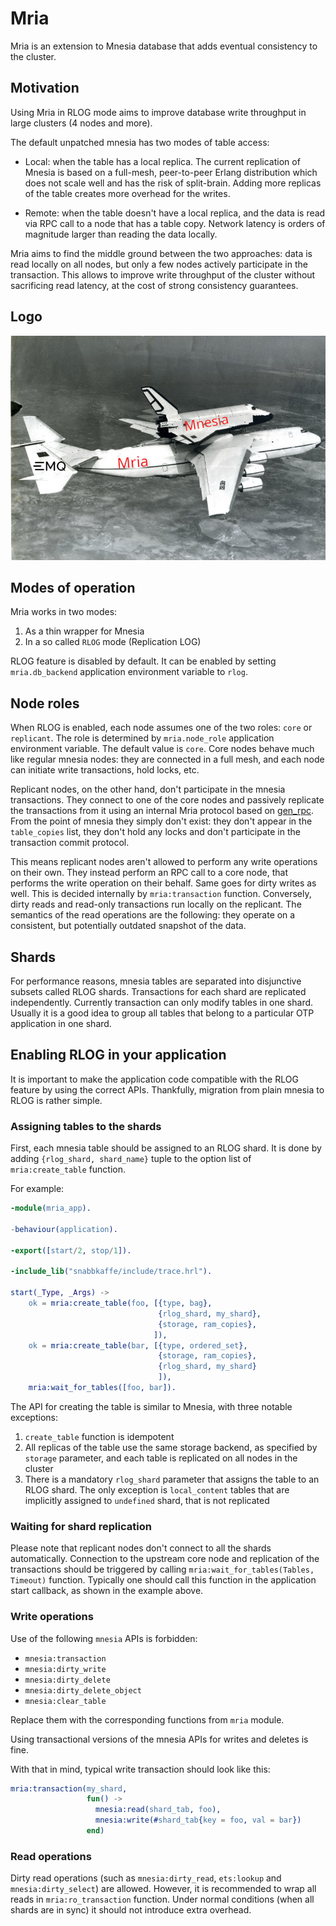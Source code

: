 # Mria

Mria is an extension to Mnesia database that adds eventual consistency to the cluster.

## Motivation

Using Mria in RLOG mode aims to improve database write throughput in large clusters (4 nodes and more).

The default unpatched mnesia has two modes of table access:

* Local: when the table has a local replica.
  The current replication of Mnesia is based on a full-mesh, peer-to-peer Erlang distribution which does not scale well and has the risk of split-brain.
  Adding more replicas of the table creates more overhead for the writes.

* Remote: when the table doesn't have a local replica, and the data is read via RPC call to a node that has a table copy.
  Network latency is orders of magnitude larger than reading the data locally.

Mria aims to find the middle ground between the two approaches: data is read locally on all nodes, but only a few nodes actively participate in the transaction.
This allows to improve write throughput of the cluster without sacrificing read latency, at the cost of strong consistency guarantees.

## Logo

![](doc/logo.jpg "Mriya logo")

## Modes of operation

Mria works in two modes:

1. As a thin wrapper for Mnesia
1. In a so called `RLOG` mode (Replication LOG)

RLOG feature is disabled by default.
It can be enabled by setting `mria.db_backend` application environment variable to `rlog`.

## Node roles

When RLOG is enabled, each node assumes one of the two roles: `core` or `replicant`.
The role is determined by `mria.node_role` application environment variable.
The default value is `core`.
Core nodes behave much like regular mnesia nodes: they are connected in a full mesh, and each node can initiate write transactions, hold locks, etc.

Replicant nodes, on the other hand, don't participate in the mnesia transactions.
They connect to one of the core nodes and passively replicate the transactions from it using an internal Mria protocol based on [gen_rpc](https://github.com/emqx/gen_rpc/).
From the point of mnesia they simply don't exist: they don't appear in the `table_copies` list, they don't hold any locks and don't participate in the transaction commit protocol.

This means replicant nodes aren't allowed to perform any write operations on their own.
They instead perform an RPC call to a core node, that performs the write operation on their behalf.
Same goes for dirty writes as well.
This is decided internally by `mria:transaction` function.
Conversely, dirty reads and read-only transactions run locally on the replicant.
The semantics of the read operations are the following: they operate on a consistent, but potentially outdated snapshot of the data.

## Shards

For performance reasons, mnesia tables are separated into disjunctive subsets called RLOG shards.
Transactions for each shard are replicated independently.
Currently transaction can only modify tables in one shard.
Usually it is a good idea to group all tables that belong to a particular OTP application in one shard.

## Enabling RLOG in your application

It is important to make the application code compatible with the RLOG feature by using the correct APIs.
Thankfully, migration from plain mnesia to RLOG is rather simple.

### Assigning tables to the shards

First, each mnesia table should be assigned to an RLOG shard.
It is done by adding `{rlog_shard, shard_name}` tuple to the option list of `mria:create_table` function.

For example:

```erlang
-module(mria_app).

-behaviour(application).

-export([start/2, stop/1]).

-include_lib("snabbkaffe/include/trace.hrl").

start(_Type, _Args) ->
    ok = mria:create_table(foo, [{type, bag},
                                 {rlog_shard, my_shard},
                                 {storage, ram_copies},
                                ]),
    ok = mria:create_table(bar, [{type, ordered_set},
                                 {storage, ram_copies},
                                 {rlog_shard, my_shard}
                                 ]),
    mria:wait_for_tables([foo, bar]).
```

The API for creating the table is similar to Mnesia, with three notable exceptions:

1. `create_table` function is idempotent
1. All replicas of the table use the same storage backend, as specified by `storage` parameter, and each table is replicated on all nodes in the cluster
1. There is a mandatory `rlog_shard` parameter that assigns the table to an RLOG shard.
   The only exception is `local_content` tables that are implicitly assigned to `undefined` shard, that is not replicated

### Waiting for shard replication

Please note that replicant nodes don't connect to all the shards automatically.
Connection to the upstream core node and replication of the transactions should be triggered by calling `mria:wait_for_tables(Tables, Timeout)` function.
Typically one should call this function in the application start callback, as shown in the example above.

### Write operations

Use of the following `mnesia` APIs is forbidden:

* `mnesia:transaction`
* `mnesia:dirty_write`
* `mnesia:dirty_delete`
* `mnesia:dirty_delete_object`
* `mnesia:clear_table`

Replace them with the corresponding functions from `mria` module.

Using transactional versions of the mnesia APIs for writes and deletes is fine.

With that in mind, typical write transaction should look like this:

```erlang
mria:transaction(my_shard,
                 fun() ->
                   mnesia:read(shard_tab, foo),
                   mnesia:write(#shard_tab{key = foo, val = bar})
                 end)
```

### Read operations

Dirty read operations (such as `mnesia:dirty_read`, `ets:lookup` and `mnesia:dirty_select`) are allowed.
However, it is recommended to wrap all reads in `mria:ro_transaction` function.
Under normal conditions (when all shards are in sync) it should not introduce extra overhead.
